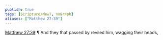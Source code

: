 ```yaml
---
publish: true
tags: [Scripture/NewT, noGraph]
aliases: ["Matthew 27:39"]
---
```

[Matthew 27:39](https://churchofjesuschrist.org/study/scriptures/nt/matt/27?lang=eng&id=p39#p39) ¶ And they that passed by reviled him, wagging their heads,

